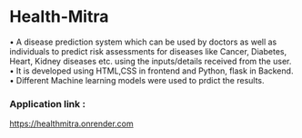 # Health-Mitra

•	A disease prediction system which can be used by doctors as well as individuals to predict risk assessments for diseases like Cancer, Diabetes, Heart, Kidney diseases etc. using the inputs/details received from the user. 
• It is developed using HTML,CSS in frontend and Python, flask in Backend.
• Different Machine learning models were used to prdict the results.

### Application link :

https://healthmitra.onrender.com
